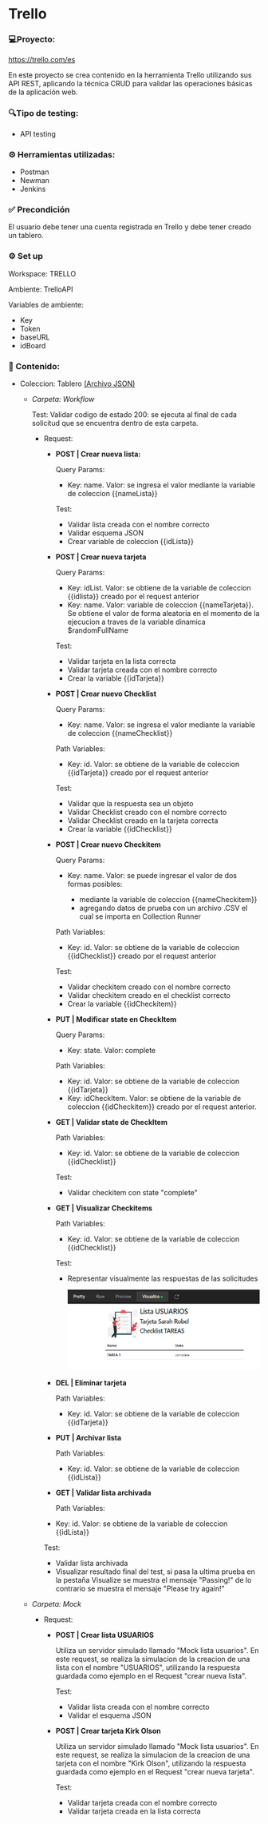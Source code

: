 # Trello

### 💻Proyecto: 
https://trello.com/es

En este proyecto se crea contenido en la herramienta Trello utilizando sus API REST, aplicando la técnica CRUD para validar las operaciones básicas de la aplicación web.

### 🔍Tipo de testing:
* API testing

### ⚙ Herramientas utilizadas:
* Postman
* Newman
* Jenkins

### ✅ Precondición

El usuario debe tener una cuenta registrada en Trello y debe tener creado un tablero.

### ⚙️ Set up

Workspace: TRELLO

Ambiente: TrelloAPI

Variables de ambiente:
* Key
* Token
* baseURL
* idBoard

### 📁 Contenido: 

- Coleccion: Tablero <a href="https://github.com/marilinasc/Trello/blob/main/Tablero.postman_collection.json"> (Archivo JSON) </a>
  - _Carpeta: Workflow_

    Test: Validar codigo de estado 200: se ejecuta al final de cada solicitud que se encuentra dentro de esta carpeta. 

    - Request:
      - **POST | Crear nueva lista:**

        Query Params:
        - Key: name. Valor: se ingresa el valor mediante la variable de coleccion {{nameLista}}
        
        Test:
        - Validar lista creada con el nombre correcto
        - Validar esquema JSON
        - Crear variable de coleccion {{idLista}}
        
      - **POST | Crear nueva tarjeta**

        Query Params:
        - Key: idList. Valor: se obtiene de la variable de coleccion {{idlista}} creado por el request anterior
        - Key: name. Valor: variable de coleccion {{nameTarjeta}}. Se obtiene el valor de forma aleatoria en el momento de la ejecucion a traves de la variable dinamica $randomFullName
            
        Test:
        - Validar tarjeta en la lista correcta
        - Validar tarjeta creada con el nombre correcto
        - Crear la variable {{idTarjeta}}
          
      - **POST | Crear nuevo Checklist**

        Query Params:
        - Key: name. Valor: se ingresa el valor mediante la variable de coleccion {{nameChecklist}}
     
        Path Variables:
        -   Key: id. Valor: se obtiene de la variable de coleccion {{idTarjeta}} creado por el request anterior
        
        Test:
        - Validar que la respuesta sea un objeto
        - Validar Checklist creado con el nombre correcto
        - Validar Checklist creado en la tarjeta correcta
        - Crear la variable {{idChecklist}}

    
      - **POST | Crear nuevo Checkitem**
        
        Query Params:
        - Key: name. Valor: se puede ingresar el valor de dos formas posibles:
        
            - mediante la variable de coleccion {{nameCheckitem}}
            - agregando datos de prueba con un archivo .CSV el cual se importa en Collection Runner
 
        Path Variables:
        -   Key: id. Valor: se obtiene de la variable de coleccion {{idChecklist}} creado por el request anterior
       
        Test:
        - Validar checkitem creado con el nombre correcto
        - Validar checkitem creado en el checklist correcto
        - Crear la variable {{idCheckitem}}
      
      - **PUT | Modificar state en CheckItem**
        
        Query Params:
        - Key: state. Valor: complete
          
        Path Variables:
        -   Key: id. Valor: se obtiene de la variable de coleccion {{idTarjeta}}
        -   Key: idCheckItem. Valor: se obtiene de la variable de coleccion {{idCheckitem}} creado por el request anterior.
       
      - **GET | Validar state de CheckItem**
        
         Path Variables:
        -   Key: id. Valor: se obtiene de la variable de coleccion {{idChecklist}}
        
        Test:
        - Validar checkitem con state "complete"
          
      - **GET | Visualizar Checkitems**
        
        Path Variables:
        -   Key: id. Valor: se obtiene de la variable de coleccion {{idChecklist}}
          
        Test:
        - Representar visualmente las respuestas de las solicitudes
          
          <img src="/Visualize.PNG"/> 
        
      - **DEL | Eliminar tarjeta**

        Path Variables:
        -   Key: id. Valor: se obtiene de la variable de coleccion {{idTarjeta}}
    
      - **PUT | Archivar lista**
     
        Path Variables:
        -   Key: id. Valor: se obtiene de la variable de coleccion {{idLista}}

       - **GET | Validar lista archivada**
         
         Path Variables:
        -   Key: id. Valor: se obtiene de la variable de coleccion {{idLista}}

        Test:
        - Validar lista archivada
        - Visualizar resultado final del test, si pasa la ultima prueba en la pestaña Visualize se muestra el mensaje "Passing!" de lo contrario se muestra el mensaje "Please try again!"
          
  - _Carpeta: Mock_
    
    - Request:
      - **POST | Crear lista USUARIOS**

        Utiliza un servidor simulado llamado "Mock lista usuarios". En este request, se realiza la simulacion de la creacion de una lista con el nombre "USUARIOS", utilizando la respuesta guardada como ejemplo en el Request "crear nueva lista".
                
        Test:
        - Validar lista creada con el nombre correcto
        - Validar el esquema JSON

      - **POST | Crear tarjeta Kirk Olson**

        Utiliza un servidor simulado llamado "Mock lista usuarios". En este request, se realiza la simulacion de la creacion de una tarjeta con el nombre "Kirk Olson", utilizando la respuesta guardada como ejemplo en el Request "crear nueva tarjeta".

        Test:
        - Validar tarjeta creada con el nombre correcto
        - Validar tarjeta creada en la lista correcta
        
     
          
